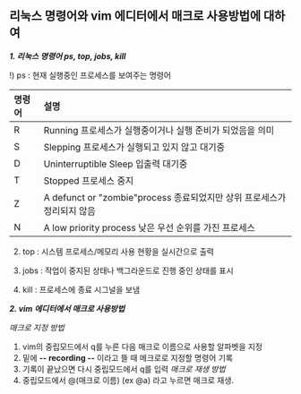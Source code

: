 ## 리눅스 명령어와 vim 에디터에서 매크로 사용방법에 대하여

***1. 리눅스 명령어 ps, top, jobs, kill***

!) ps : 현재 실행중인 프로세스를 보여주는 명령어 

|명령어|설명|
|:----|:---------------------------|
|R|Running 프로세스가 실행중이거나 실행 준비가 되었음을 의미|
|S|Slepping 프로세스가 실행되고 있지 않고 대기중|
|D|Uninterruptible Sleep 입출력 대기중|
|T|Stopped 프로세스 중지|
|Z|A defunct or "zombie"process 종료되었지만 상위 프로세스가 정리되지 않음|
|N|A low priority process 낮은 우선 순위를 가진 프로세스|

2) top : 시스템 프로세스/메모리 사용 현황을 실시간으로 출력

3) jobs : 작업이 중지된 상태나 백그라운드로 진행 중인 상태를 표시

4) kill : 프로세스에 종료 시그널을 보냄

***2. vim 에디터에서 매크로 사용방법***

_매크로 지정 방법_
1) vim의 중립모드에서 q를 누른 다음 매크로 이름으로 사용할 알파벳을 지정 
2) 밑에 **-- recording --** 이라고 뜰 때 메크로로 지정할 명령어 기록
3) 기록이 끝났으면 다시 중립모드에서 q를 입력
_매크로 재생 방법_
1) 중립모드에서 @(매크로 이름) (ex @a) 라고 누르면 매크로 재생.

